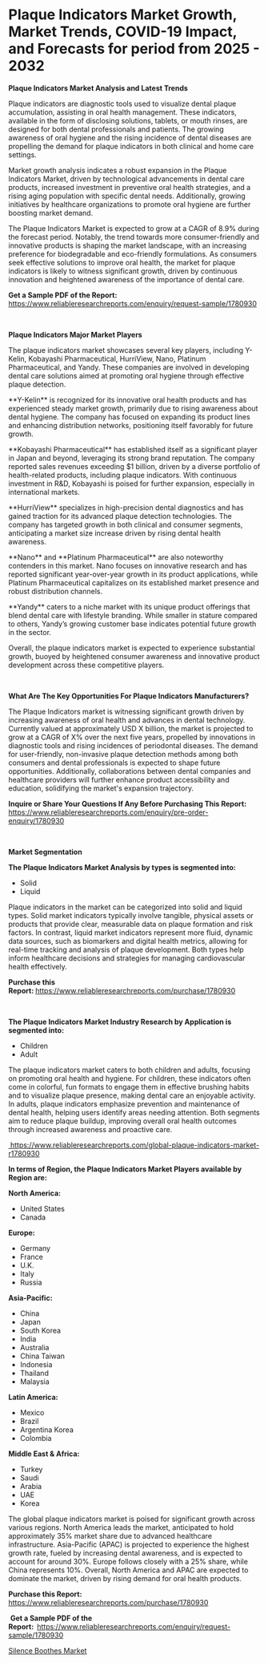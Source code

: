 <p><h1>Plaque Indicators Market Growth, Market Trends, COVID-19 Impact, and Forecasts for period from 2025 - 2032</h1></p><p><strong>Plaque Indicators Market Analysis and Latest Trends</strong></p>
<p><p>Plaque indicators are diagnostic tools used to visualize dental plaque accumulation, assisting in oral health management. These indicators, available in the form of disclosing solutions, tablets, or mouth rinses, are designed for both dental professionals and patients. The growing awareness of oral hygiene and the rising incidence of dental diseases are propelling the demand for plaque indicators in both clinical and home care settings.</p><p>Market growth analysis indicates a robust expansion in the Plaque Indicators Market, driven by technological advancements in dental care products, increased investment in preventive oral health strategies, and a rising aging population with specific dental needs. Additionally, growing initiatives by healthcare organizations to promote oral hygiene are further boosting market demand. </p><p>The Plaque Indicators Market is expected to grow at a CAGR of 8.9% during the forecast period. Notably, the trend towards more consumer-friendly and innovative products is shaping the market landscape, with an increasing preference for biodegradable and eco-friendly formulations. As consumers seek effective solutions to improve oral health, the market for plaque indicators is likely to witness significant growth, driven by continuous innovation and heightened awareness of the importance of dental care.</p></p>
<p><strong>Get a Sample PDF of the Report:&nbsp;</strong> <a href="https://www.reliableresearchreports.com/enquiry/request-sample/1780930?utm_campaign=2216&utm_medium=2&utm_source=Github&utm_content=ia&utm_term=25032025&utm_id=plaque-indicators">https://www.reliableresearchreports.com/enquiry/request-sample/1780930</a></p>
<p>&nbsp;</p>
<p><strong>Plaque Indicators Major Market Players</strong></p>
<p><p>The plaque indicators market showcases several key players, including Y-Kelin, Kobayashi Pharmaceutical, HurriView, Nano, Platinum Pharmaceutical, and Yandy. These companies are involved in developing dental care solutions aimed at promoting oral hygiene through effective plaque detection.</p><p>**Y-Kelin** is recognized for its innovative oral health products and has experienced steady market growth, primarily due to rising awareness about dental hygiene. The company has focused on expanding its product lines and enhancing distribution networks, positioning itself favorably for future growth.</p><p>**Kobayashi Pharmaceutical** has established itself as a significant player in Japan and beyond, leveraging its strong brand reputation. The company reported sales revenues exceeding $1 billion, driven by a diverse portfolio of health-related products, including plaque indicators. With continuous investment in R&D, Kobayashi is poised for further expansion, especially in international markets.</p><p>**HurriView** specializes in high-precision dental diagnostics and has gained traction for its advanced plaque detection technologies. The company has targeted growth in both clinical and consumer segments, anticipating a market size increase driven by rising dental health awareness.</p><p>**Nano** and **Platinum Pharmaceutical** are also noteworthy contenders in this market. Nano focuses on innovative research and has reported significant year-over-year growth in its product applications, while Platinum Pharmaceutical capitalizes on its established market presence and robust distribution channels.</p><p>**Yandy** caters to a niche market with its unique product offerings that blend dental care with lifestyle branding. While smaller in stature compared to others, Yandy’s growing customer base indicates potential future growth in the sector.</p><p>Overall, the plaque indicators market is expected to experience substantial growth, buoyed by heightened consumer awareness and innovative product development across these competitive players.</p></p>
<p>&nbsp;</p>
<p><strong>What Are The Key Opportunities For Plaque Indicators Manufacturers?</strong></p>
<p><p>The Plaque Indicators market is witnessing significant growth driven by increasing awareness of oral health and advances in dental technology. Currently valued at approximately USD X billion, the market is projected to grow at a CAGR of X% over the next five years, propelled by innovations in diagnostic tools and rising incidences of periodontal diseases. The demand for user-friendly, non-invasive plaque detection methods among both consumers and dental professionals is expected to shape future opportunities. Additionally, collaborations between dental companies and healthcare providers will further enhance product accessibility and education, solidifying the market's expansion trajectory.</p></p>
<p><strong>Inquire or Share Your Questions If Any Before Purchasing This Report:</strong> <a href="https://www.reliableresearchreports.com/enquiry/pre-order-enquiry/1780930?utm_campaign=2216&utm_medium=2&utm_source=Github&utm_content=ia&utm_term=25032025&utm_id=plaque-indicators">https://www.reliableresearchreports.com/enquiry/pre-order-enquiry/1780930</a></p>
<p>&nbsp;</p>
<p><strong>Market Segmentation</strong></p>
<p><strong>The Plaque Indicators Market Analysis by types is segmented into:</strong></p>
<p><ul><li>Solid</li><li>Liquid</li></ul></p>
<p><p>Plaque indicators in the market can be categorized into solid and liquid types. Solid market indicators typically involve tangible, physical assets or products that provide clear, measurable data on plaque formation and risk factors. In contrast, liquid market indicators represent more fluid, dynamic data sources, such as biomarkers and digital health metrics, allowing for real-time tracking and analysis of plaque development. Both types help inform healthcare decisions and strategies for managing cardiovascular health effectively.</p></p>
<p><strong>Purchase this Report:&nbsp;</strong><a href="https://www.reliableresearchreports.com/purchase/1780930?utm_campaign=2216&utm_medium=2&utm_source=Github&utm_content=ia&utm_term=25032025&utm_id=plaque-indicators">https://www.reliableresearchreports.com/purchase/1780930</a></p>
<p>&nbsp;</p>
<p><strong>The Plaque Indicators Market Industry Research by Application is segmented into:</strong></p>
<p><ul><li>Children</li><li>Adult</li></ul></p>
<p><p>The plaque indicators market caters to both children and adults, focusing on promoting oral health and hygiene. For children, these indicators often come in colorful, fun formats to engage them in effective brushing habits and to visualize plaque presence, making dental care an enjoyable activity. In adults, plaque indicators emphasize prevention and maintenance of dental health, helping users identify areas needing attention. Both segments aim to reduce plaque buildup, improving overall oral health outcomes through increased awareness and proactive care.</p></p>
<p><a href="https://www.reliableresearchreports.com/global-plaque-indicators-market-r1780930?utm_campaign=2216&utm_medium=2&utm_source=Github&utm_content=ia&utm_term=25032025&utm_id=plaque-indicators">&nbsp;https://www.reliableresearchreports.com/global-plaque-indicators-market-r1780930</a></p>
<p><strong>In terms of Region, the Plaque Indicators Market Players available by Region are:</strong></p>
<p>
    <p> <strong> North America: </strong>
        <ul>
            <li>United States</li>
            <li>Canada</li>
        </ul>
        </p> 
    <p> <strong> Europe: </strong>
        <ul>
            <li>Germany</li>
            <li>France</li>
            <li>U.K.</li>
            <li>Italy</li>
            <li>Russia</li>
        </ul>
        </p> 
    <p> <strong> Asia-Pacific: </strong>
        <ul>
            <li>China</li>
            <li>Japan</li>
            <li>South Korea</li>
            <li>India</li>
            <li>Australia</li>
            <li>China Taiwan</li>
            <li>Indonesia</li>
            <li>Thailand</li>
            <li>Malaysia</li>
        </ul>
        </p> 
    <p> <strong> Latin America: </strong>
        <ul>
            <li>Mexico</li>
            <li>Brazil</li>
            <li>Argentina Korea</li>
            <li>Colombia</li>
        </ul>
        </p> 
    <p> <strong> Middle East & Africa: </strong>
        <ul>
            <li>Turkey</li>
            <li>Saudi</li>
            <li>Arabia</li>
            <li>UAE</li>
            <li>Korea</li>
        </ul>
    </p>
    </p>
<p><p>The global plaque indicators market is poised for significant growth across various regions. North America leads the market, anticipated to hold approximately 35% market share due to advanced healthcare infrastructure. Asia-Pacific (APAC) is projected to experience the highest growth rate, fueled by increasing dental awareness, and is expected to account for around 30%. Europe follows closely with a 25% share, while China represents 10%. Overall, North America and APAC are expected to dominate the market, driven by rising demand for oral health products.</p></p>
<p><strong>Purchase this Report: </strong><a href="https://www.reliableresearchreports.com/purchase/1780930?utm_campaign=2216&utm_medium=2&utm_source=Github&utm_content=ia&utm_term=25032025&utm_id=plaque-indicators">https://www.reliableresearchreports.com/purchase/1780930</a></p>
<p>&nbsp;<strong>Get a Sample PDF of the Report:&nbsp;&nbsp;</strong><a href="https://www.reliableresearchreports.com/enquiry/request-sample/1780930?utm_campaign=2216&utm_medium=2&utm_source=Github&utm_content=ia&utm_term=25032025&utm_id=plaque-indicators">https://www.reliableresearchreports.com/enquiry/request-sample/1780930</a></p>
<p><strong></strong></p>
<p><p><a href="https://github.com/JubayerMia832/Market-Research-Report-List-2/blob/main/silence-boothes-market.md?utm_campaign=2216&utm_medium=2&utm_source=Github&utm_content=ia&utm_term=25032025&utm_id=plaque-indicators">Silence Boothes Market</a></p></p>